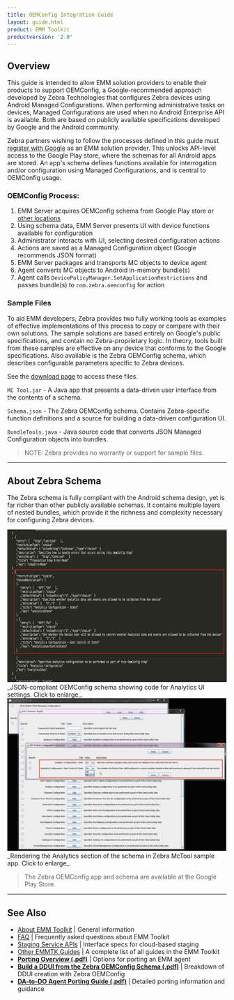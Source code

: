 ```yaml
---
title: OEMConfig Integration Guide
layout: guide.html
product: EMM Toolkit
productversion: '2.0'
---
```


## Overview

This guide is intended to allow EMM solution providers to enable their products to support OEMConfig, a Google-recommended approach developed by Zebra Technologies that configures Zebra devices using Android Managed Configurations. When performing administrative tasks on devices, Managed Configurations are used when no Android Enterprise API is available. Both are based on publicly available specifications developed by Google and the Android community. 

Zebra partners wishing to follow the processes defined in this guide must [register with Google](https://developers.google.com/android/work/play/emm-api/) as an EMM solution provider. This unlocks API-level access to the Google Play store, where the schemas for all Android apps are stored. An app's schema defines functions available for interrogation and/or configuration using Managed Configurations, and is central to OEMConfig usage. 

### OEMConfig Process:

1. EMM Server acquires OEMConfig schema from Google Play store or [other locations]() 
2. Using schema data, EMM Server presents UI with device functions available for configuration 
3. Administrator interacts with UI, selecting desired configuration actions
4. Actions are saved as a Managed Configuration object (Google recommends JSON format)
5. EMM Server packages and transports MC objects to device agent
6. Agent converts MC objects to Android in-memory bundle(s)
7. Agent calls `DevicePolicyManager.SetApplicationRestrictions` and passes bundle(s) to `com.zebra.oemconfig` for action

### Sample Files

To aid EMM developers, Zebra provides two fully working tools as examples of effective implementations of this process to copy or compare with their own solutions. The sample solutions are based entirely on Google's public specifications, and contain no Zebra-proprietary logic. In theory, tools built from these samples are effective on any device that conforms to the Google specifications. Also available is the Zebra OEMConfig schema, which describes configurable parameters specific to Zebra devices. 

See the [download page](../../downloads) to access these files. 

`MC Tool.jar` - A Java app that presents a data-driven user interface from the contents of a schema.

`Schema.json` - The Zebra OEMConfig schema. Contains Zebra-specific function definitions and a source for building a data-driven configuration UI. 

`BundleTools.java` - Java source code that converts JSON Managed Configuration objects into bundles. 

> NOTE: Zebra provides no warranty or support for sample files. 

-----

## About Zebra Schema

The Zebra schema is fully compliant with the Android schema design, yet is far richer than other publicly available schemas. It contains multiple layers of nested bundles, which provide it the richness and complexity necessary for configuring Zebra devices.

<img alt="image" style="height:350px" src="Schema_Analytics_section.png"/>
_JSON-compliant OEMConfig schema showing code for Analytics UI settings. Click to enlarge_.
<br>


<img alt="image" style="height:350px" src="McTool_screen_01.png"/>
_Rendering the Analytics section of the schema in Zebra McTool sample app. Click to enlarge_.
<br>

> The Zebra OEMConfig app and schema are available at the Google Play Store.

-----

## See Also 

* [About EMM Toolkit](../about) | General information
* [FAQ](../faq) | Frequently asked questions about EMM Toolkit 
* [Staging Service APIs](../api) | Interface specs for cloud-based staging
* [Other EMMTK Guides](../../guide) | A complete list of all guides in the EMM Toolkit
* **[Porting Overview (.pdf)](pdf)** | Options for porting an EMM agent
* **[Build a DDUI from the Zebra OEMConfig Schema (.pdf)](../../downloads/Zebra_EMMTK_Building_DDUI_from_OEMConfig_Schema_091418.pdf)** | Breakdown of DDUI creation with Zebra OEMConfig
* **[DA-to-DO Agent Porting Guide (.pdf)](../../downloads/Zebra_EMMTK_DA-to-DO_Porting_Guide_091418.pdf)** | Detailed porting information and guidance

